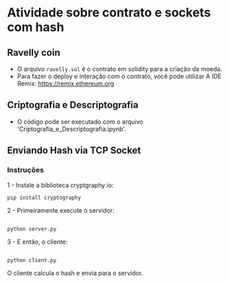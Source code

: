 # Atividade sobre contrato e sockets com hash

## Ravelly coin
* O arquivo `ravelly.sol` é o contrato em solidity para a criação da moeda.
* Para fazer o deploy e interação com o contrato, você pode utilizar A IDE Remix: https://remix.ethereum.org 

## Criptografia e Descriptografia
* O código pode ser executado com o arquivo 'Criptografia_e_Descriptografia.ipynb'.

## Enviando Hash via TCP Socket
### Instruções
1 - Instale a biblioteca cryptgraphy io:
``` console
pip install cryptography
```
2 - Primeiramente execute o servidor:

``` console

python server.py
```

3 - E então, o cliente:
``` console

python client.py
```
O cliente calcula o hash e envia para o servidor.
